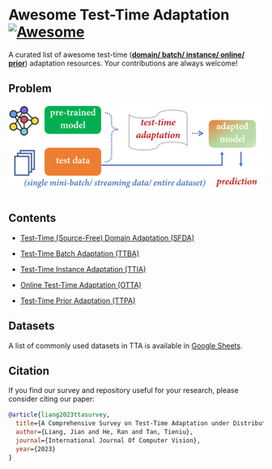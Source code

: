 # Awesome Test-Time Adaptation [![Awesome](https://awesome.re/badge.svg)](https://awesome.re)

A curated list of awesome test-time (**<u>domain/ batch/ instance/ online/ prior</u>**) adaptation resources. Your contributions are always welcome!

## Problem
![avatar](TTA.png)

## Contents
- [Test-Time (Source-Free) Domain Adaptation (SFDA)](./TTA-SFDA.md)

- [Test-Time Batch Adaptation (TTBA)](./TTA-TTBA.md/#Batch-level)

- [Test-Time Instance Adaptation (TTIA)](./TTA-TTBA.md/#Instance-level)

- [Online Test-Time Adaptation (OTTA)](./TTA-OTTA.md)

- [Test-Time Prior Adaptation (TTPA)](./TTA-TTPA.md)

## Datasets
A list of commonly used datasets in TTA is available in [Google Sheets](https://docs.google.com/spreadsheets/d/10tOlFDA5hLSpyv5Wv8zRcXSbUEDLfxP-YhU82AZvYJo/edit?usp=sharing).

## Citation
If you find our survey and repository useful for your research, please consider citing our paper:
```bibtex
@article{liang2023ttasurvey,
  title={A Comprehensive Survey on Test-Time Adaptation under Distribution Shifts},
  author={Liang, Jian and He, Ran and Tan, Tieniu},
  journal={International Journal Of Computer Vision},
  year={2023}
}
```